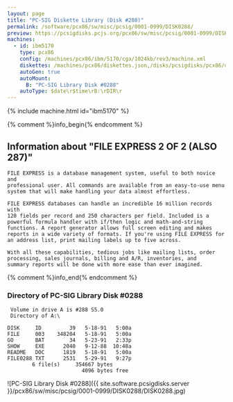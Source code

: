 ```yaml
---
layout: page
title: "PC-SIG Diskette Library (Disk #288)"
permalink: /software/pcx86/sw/misc/pcsig/0001-0999/DISK0288/
preview: https://pcsigdisks.pcjs.org/pcx86/sw/misc/pcsig/0001-0999/DISK0288/DISK0288.jpg
machines:
  - id: ibm5170
    type: pcx86
    config: /machines/pcx86/ibm/5170/cga/1024kb/rev3/machine.xml
    diskettes: /machines/pcx86/diskettes.json,/disks/pcsigdisks/pcx86/diskettes.json
    autoGen: true
    autoMount:
      B: "PC-SIG Library Disk #0288"
    autoType: $date\r$time\rB:\rDIR\r
---
```


{% include machine.html id="ibm5170" %}

{% comment %}info_begin{% endcomment %}

## Information about "FILE EXPRESS 2 OF 2 (ALSO 287)"

    FILE EXPRESS is a database management system, useful to both novice and
    professional user. All commands are available from an easy-to-use menu
    system that will make handling your data almost effortless.
    
    FILE EXPRESS databases can handle an incredible 16 million records with
    120 fields per record and 250 characters per field. Included is a
    powerful formula handler with if/then logic and math-and-string
    functions. A report generator allows full screen editing and makes
    reports in a wide variety of formats. If you're using FILE EXPRESS for
    an address list, print mailing labels up to five across.
    
    With all these capabilities, tedious jobs like mailing lists, order
    processing, sales journals, billing and A/R, inventories, and
    summary reports will be done with more ease than ever imagined.
{% comment %}info_end{% endcomment %}


### Directory of PC-SIG Library Disk #0288

     Volume in drive A is #288 S5.0
     Directory of A:\

    DISK     ID         39   5-18-91   5:00a
    FILE     003    348204   5-18-91   5:00a
    GO       BAT        34   5-23-91   2:33p
    SHOW     EXE      2040   9-12-88  10:48a
    README   DOC      1819   5-18-91   5:00a
    FILE0288 TXT      2531   5-29-91   9:27p
            6 file(s)     354667 bytes
                            4096 bytes free

![PC-SIG Library Disk #0288]({{ site.software.pcsigdisks.server }}/pcx86/sw/misc/pcsig/0001-0999/DISK0288/DISK0288.jpg)
